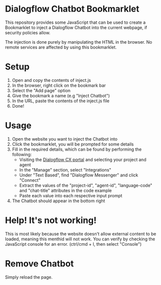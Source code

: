 # Dialogflow Chatbot Bookmarklet

This repository provides some JavaScript that can be used to create a Bookmarklet to inject a Dialogflow Chatbot into the current webpage, if security policies allow.

The injection is done purely by manipulating the HTML in the browser. No remote services are affected by using this bookmarklet.

# Setup

1. Open and copy the contents of inject.js
1. In the browser, right click on the bookmark bar
1. Select the "Add page" option
1. Give the bookmark a name (e.g "Inject Chatbot")
1. In the URL, paste the contents of the inject.js file
1. Done!

# Usage

1. Open the website you want to inject the Chatbot into
1. Click the bookmarklet, you will be prompted for some details
1. Fill in the required details, which can be found by performing the following:
    * Visiting the [Dialogflow CX portal](https://dialogflow.cloud.google.com/cx/projects) and selecting your project and agent
    * In the "Manage" section, select "Integrations"
    * Under "Text Based", find "Dialogflow Messenger" and click "Connect"
    * Extract the values of the "project-id", "agent-id", "language-code" and "chat-title" attributes in the code example
    * Paste each value into each respective input prompt
1. The Chatbot should appear in the bottom right

# Help! It's not working!

This is most likely because the website doesn't allow external content to be loaded, meaning this menthid will not work. You can verify by checking the JavaScript console for an error. (ctrl/cmd + I, then select "Console")

# Remove Chatbot

Simply reload the page.